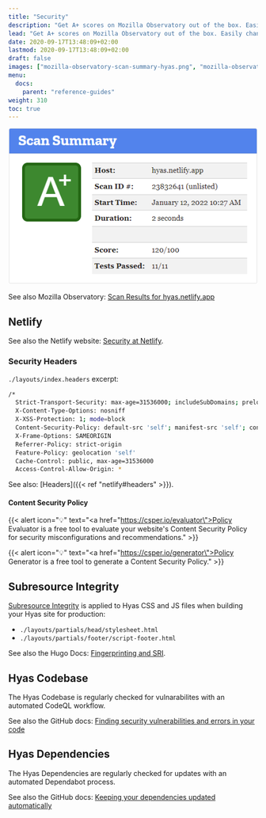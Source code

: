 ```yaml
---
title: "Security"
description: "Get A+ scores on Mozilla Observatory out of the box. Easily change the default Security Headers to suit your needs."
lead: "Get A+ scores on Mozilla Observatory out of the box. Easily change the default Security Headers to suit your needs."
date: 2020-09-17T13:48:09+02:00
lastmod: 2020-09-17T13:48:09+02:00
draft: false
images: ["mozilla-observatory-scan-summary-hyas.png", "mozilla-observatory-scan-recommendations-hyas.png"]
menu:
  docs:
    parent: "reference-guides"
weight: 310
toc: true
---
```


![Mozilla Observatory Scan Summary Hyas](mozilla-observatory-scan-summary-hyas.png)

See also Mozilla Observatory: [Scan Results for hyas.netlify.app](https://observatory.mozilla.org/analyze/hyas.netlify.app)

## Netlify

See also the Netlify website: [Security at Netlify](https://www.netlify.com/security/).

### Security Headers

`./layouts/index.headers` excerpt:

```bash
/*
  Strict-Transport-Security: max-age=31536000; includeSubDomains; preload
  X-Content-Type-Options: nosniff
  X-XSS-Protection: 1; mode=block
  Content-Security-Policy: default-src 'self'; manifest-src 'self'; connect-src 'self'; font-src 'self'; img-src 'self' data:; script-src 'self' 'nonce-dXNlcj0iaGVsbG8iLGRvbWFpbj0iaGVua3ZlcmxpbmRlLmNvbSIsZG9jdW1lbnQud3JpdGUodXNlcisiQCIrZG9tYWluKTs=' 'sha256-aWZ3y/RxbBYKHXH0z8+8ljrHG1mSBvyzSfxSMjBSaXk='; style-src 'self'
  X-Frame-Options: SAMEORIGIN
  Referrer-Policy: strict-origin
  Feature-Policy: geolocation 'self'
  Cache-Control: public, max-age=31536000
  Access-Control-Allow-Origin: *
```

See also: [Headers]({{< ref "netlify#headers" >}}).

#### Content Security Policy

{{< alert icon="💡" text="<a href=\"https://csper.io/evaluator\">Policy Evaluator</a> is a free tool to evaluate your website's Content Security Policy for security misconfigurations and recommendations." >}}

{{< alert icon="💡" text="<a href=\"https://csper.io/generator\">Policy Generator</a> is a free tool to generate a Content Security Policy." >}}

## Subresource Integrity

[Subresource Integrity](https://developer.mozilla.org/en-US/docs/Web/Security/Subresource_Integrity) is applied to Hyas CSS and JS files when building your Hyas site for production:

- `./layouts/partials/head/stylesheet.html`
- `./layouts/partials/footer/script-footer.html`

See also the Hugo Docs: [Fingerprinting and SRI](https://gohugo.io/hugo-pipes/fingerprint/).

## Hyas Codebase

The Hyas Codebase is regularly checked for vulnarabilites with an automated CodeQL workflow.

See also the GitHub docs: [Finding security vulnerabilities and errors in your code](https://docs.github.com/en/free-pro-team@latest/github/finding-security-vulnerabilities-and-errors-in-your-code)

## Hyas Dependencies

The Hyas Dependencies are regularly checked for updates with an automated Dependabot process.

See also the GitHub docs: [Keeping your dependencies updated automatically](https://docs.github.com/en/free-pro-team@latest/github/administering-a-repository/keeping-your-dependencies-updated-automatically)
